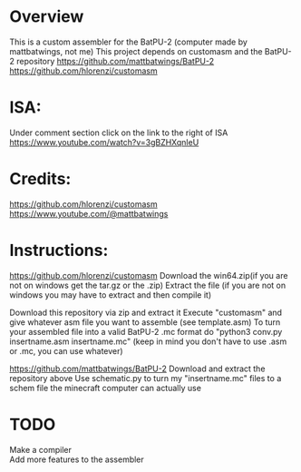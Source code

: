 # Overview
This is a custom assembler for the BatPU-2 (computer made by mattbatwings, not me)
This project depends on customasm and the BatPU-2 repository
https://github.com/mattbatwings/BatPU-2
https://github.com/hlorenzi/customasm

# ISA:
Under comment section click on the link to the right of ISA
https://www.youtube.com/watch?v=3gBZHXqnleU

# Credits:
https://github.com/hlorenzi/customasm
https://www.youtube.com/@mattbatwings

# Instructions:
https://github.com/hlorenzi/customasm
Download the win64.zip(if you are not on windows get the tar.gz or the .zip)
Extract the file (if you are not on windows you may have to extract and then compile it)

Download this repository via zip and extract it
Execute "customasm" and give whatever asm file you want to assemble (see template.asm)
To turn your assembled file into a valid BatPU-2 .mc format do "python3 conv.py insertname.asm insertname.mc" (keep in mind you don't have to use .asm or .mc, you can use whatever)

https://github.com/mattbatwings/BatPU-2
Download and extract the repository above
Use schematic.py to turn my "insertname.mc" files to a schem file the minecraft computer can actually use

# TODO
Make a compiler <br/>
Add more features to the assembler
